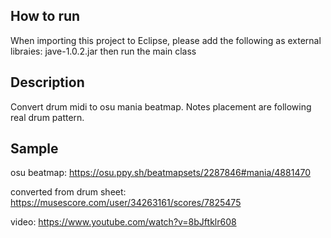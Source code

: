 ## How to run
When importing this project to Eclipse, please add the following as external libraies:
jave-1.0.2.jar
then run the main class

## Description
Convert drum midi to osu mania beatmap.
Notes placement are following real drum pattern.

## Sample

osu beatmap:
https://osu.ppy.sh/beatmapsets/2287846#mania/4881470

converted from drum sheet: https://musescore.com/user/34263161/scores/7825475

video: https://www.youtube.com/watch?v=8bJftklr608
